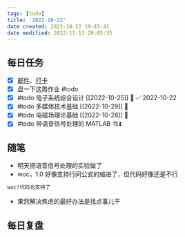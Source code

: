 ```yaml
---
tags: [todo]
title: '2022-10-22'
date created: 2022-10-22 19:43:41
date modified: 2022-11-13 20:05:35
---
```


## 每日任务

- [x] [邮件](https://email.ustc.edu.cn/coremail/)、[打卡](https://weixine.ustc.edu.cn/2020/login)
- [x] 盘一下这周作业 #todo
- [x] #todo 电子系统综合设计 [[2022-10-25]] 🔼 ✅ 2022-10-22
- [x] #todo 多媒体技术基础 [[2022-10-29]] 🔼
- [x] #todo 电磁场理论基础 [[2022-10-28]] 🔼
- [x] #todo 带语音信号处理的 MATLAB 书⏫

## 随笔

- 明天把语音信号处理的实验做了
- woc，1.0 好像支持行间公式的缩进了，但代码好像还是不行

```txt
woc!代码也支持了
```

- 果然解决焦虑的最好办法是找点事儿干

## 每日复盘

